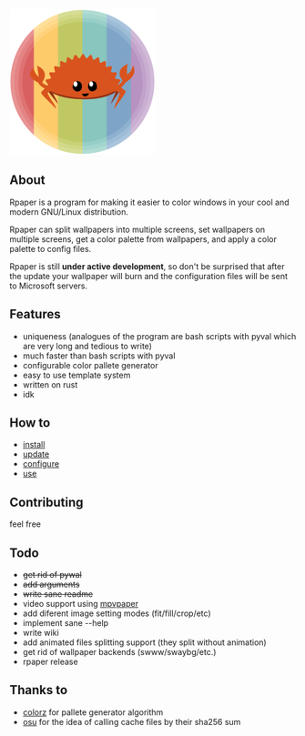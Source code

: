 ![rpaper logo](rpaper.png)

## About
Rpaper is a program for making it easier to color windows in your cool and modern GNU/Linux distribution.

Rpaper can split wallpapers into multiple screens, set wallpapers on multiple screens, get a color palette from wallpapers, and apply a color palette to config files.

Rpaper is still **under active development**, so don't be surprised that after the update your wallpaper will burn and the configuration files will be sent to Microsoft servers.
## Features
- uniqueness (analogues of the program are bash scripts with pyval which are very long and tedious to write)
- much faster than bash scripts with pyval
- configurable color pallete generator
- easy to use template system
- written on rust
- idk
## How to
- [install](https://github.com/Prepodobnuy/rpaper/blob/main/md/install.md)
- [update](https://github.com/Prepodobnuy/rpaper/blob/main/md/update.md)
- [configure](https://github.com/Prepodobnuy/rpaper/blob/main/md/configure.md)
- [use](https://github.com/Prepodobnuy/rpaper/blob/main/md/use.md)
## Contributing
feel free
## Todo
- ~~get rid of pywal~~
- ~~add arguments~~
- ~~write sane readme~~
- video support using [mpvpaper](https://github.com/GhostNaN/mpvpaper)
- add diferent image setting modes (fit/fill/crop/etc)
- implement sane --help
- write wiki
- add animated files splitting support (they split without animation)
- get rid of wallpaper backends (swww/swaybg/etc.)
- rpaper release
## Thanks to
- [colorz](https://github.com/metakirby5/colorz) for pallete generator algorithm
- [osu](https://github.com/ppy/osu) for the idea of ​​calling cache files by their sha256 sum
